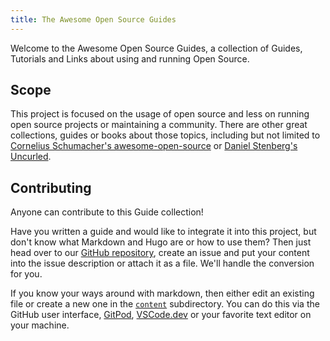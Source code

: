 ```yaml
---
title: The Awesome Open Source Guides
---
```


Welcome to the Awesome Open Source Guides, a collection of Guides, Tutorials and
Links about using and running Open Source.


## Scope

This project is focused on the usage of open source and less on running open
source projects or maintaining a community. There are other great collections,
guides or books about those topics, including but not limited to [Cornelius
Schumacher's
awesome-open-source](https://github.com/cornelius/awesome-open-source) or
[Daniel Stenberg's Uncurled](https://un.curl.dev/).


## Contributing

Anyone can contribute to this Guide collection!

Have you written a guide and would like to integrate it into this project, but
don't know what Markdown and Hugo are or how to use them? Then just head over to
our [GitHub repository](https://github.com/SUSE/awesome-open-source-guides),
create an issue and put your content into the issue description or attach it as a
file. We'll handle the conversion for you.

If you know your ways around with markdown, then either edit an existing file or
create a new one in the [`content`](./content) subdirectory. You can do this via
the GitHub user interface, [GitPod](https://gitpod.io/),
[VSCode.dev](https://vscode.dev/) or your favorite text editor on your machine.
